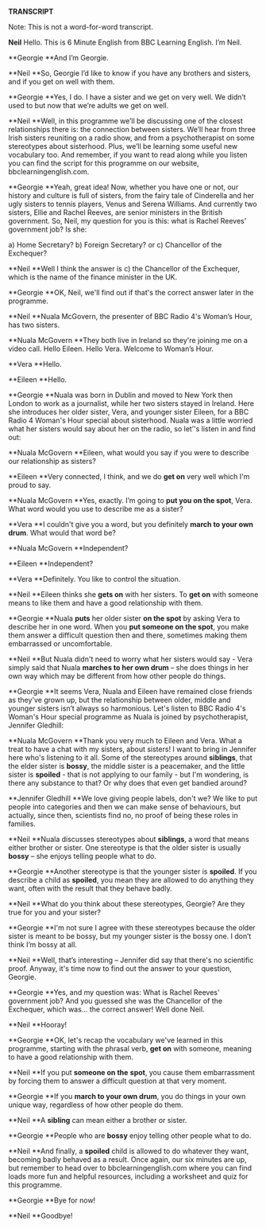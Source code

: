**TRANSCRIPT**

Note: This is not a word-for-word transcript.

**Neil**
Hello. This is 6 Minute English from BBC Learning English. I’m Neil.

**Georgie
**And I’m Georgie.

**Neil
**So, Georgie I’d like to know if you have any brothers and sisters, and if you get on well with them.

**Georgie
**Yes, I do. I have a sister and we get on very well. We didn’t used to but now that we’re adults we get on well.

**Neil
**Well, in this programme we’ll be discussing one of the closest relationships there is: the connection between sisters. We’ll hear from three Irish sisters reuniting on a radio show, and from a psychotherapist on some stereotypes about sisterhood. Plus, we’ll be learning some useful new vocabulary too. And remember, if you want to read along while you listen you can find the script for this programme on our website, bbclearningenglish.com.

**Georgie
**Yeah, great idea! Now, whether you have one or not, our history and culture is full of sisters, from the fairy tale of Cinderella and her ugly sisters to tennis players, Venus and Serena Williams. And currently two sisters, Ellie and Rachel Reeves, are senior ministers in the British government. So, Neil, my question for you is this: what is Rachel Reeves' government job? Is she:

a)  Home Secretary?
b)  Foreign Secretary? or
c)  Chancellor of the Exchequer?

**Neil
**Well I think the answer is c) the Chancellor of the Exchequer, which is the name of the finance minister in the UK.

**Georgie
**OK, Neil, we'll find out if that's the correct answer later in the programme.

**Neil
**Nuala McGovern, the presenter of BBC Radio 4's Woman’s Hour, has two sisters.

**Nuala McGovern
**They both live in Ireland so they're joining me on a video call. Hello Eileen. Hello Vera. Welcome to Woman’s Hour.

**Vera
**Hello.

**Eileen
**Hello.

**Georgie
**Nuala was born in Dublin and moved to New York then London to work as a journalist, while her two sisters stayed in Ireland. Here she introduces her older sister, Vera, and younger sister Eileen, for a BBC Radio 4 Woman's Hour special about sisterhood. Nuala was a little worried what her sisters would say about her on the radio, so let’'s listen in and find out:

**Nuala McGovern
**Eileen, what would you say if you were to describe our relationship as sisters?

**Eileen
**Very connected, I think, and we do **get on** very well which I'm proud to say.

**Nuala McGovern
**Yes, exactly. I’m going to **put you on the spot**, Vera. What word would you use to describe me as a sister?

**Vera
**I couldn't give you a word, but you definitely **march to your own drum**. What would that word be? 

**Nuala McGovern
**Independent?

**Eileen
**Independent?

**Vera
**Definitely. You like to control the situation.

**Neil
**Eileen thinks she **gets on** with her sisters. To **get on** with someone means to like them and have a good relationship with them.

**Georgie
**Nuala **puts** her older sister **on the spot** by asking Vera to describe her in one word. When you **put someone on the spot**, you make them answer a difficult question then and there, sometimes making them embarrassed or uncomfortable.

**Neil
**But Nuala didn't need to worry what her sisters would say - Vera simply said that Nuala **marches to her own drum** – she does things in her own way which may be different from how other people do things.

**Georgie
**It seems Vera, Nuala and Eileen have remained close friends as they've grown up, but the relationship between older, middle and younger sisters isn’t always so harmonious. Let's listen to BBC Radio 4's Woman's Hour special programme as Nuala is joined by psychotherapist, Jennifer Gledhill:

**Nuala McGovern
**Thank you very much to Eileen and Vera. What a treat to have a chat with my sisters, about sisters! I want to bring in Jennifer here who's listening to it all. Some of the stereotypes around **siblings**, that the elder sister is **bossy**, the middle sister is a peacemaker, and the little sister is **spoiled** - that is not applying to our family - but I'm wondering, is there any substance to that? Or why does that even get bandied around?

**Jennifer Gledhill
**We love giving people labels, don't we? We like to put people into categories and then we can make sense of behaviours, but actually, since then, scientists find no, no proof of being these roles in families.

**Neil
**Nuala discusses stereotypes about **siblings**, a word that means either brother or sister. One stereotype is that the older sister is usually **bossy** – she enjoys telling people what to do.

**Georgie
**Another stereotype is that the younger sister is **spoiled**. If you describe a child as **spoiled**, you mean they are allowed to do anything they want, often with the result that they behave badly.

**Neil
**What do you think about these stereotypes, Georgie? Are they true for you and your sister?

**Georgie
**I'm not sure I agree with these stereotypes because the older sister is meant to be bossy, but my younger sister is the bossy one. I don’t think I’m bossy at all.

**Neil
**Well, that’s interesting – Jennifer did say that there's no scientific proof. Anyway, it's time now to find out the answer to your question, Georgie.

**Georgie
**Yes, and my question was: What is Rachel Reeves' government job? And you guessed she was the Chancellor of the Exchequer, which was… the correct answer! Well done Neil.

**Neil
**Hooray!

**Georgie
**OK, let's recap the vocabulary we've learned in this programme, starting with the phrasal verb, **get on** with someone, meaning to have a good relationship with them.

**Neil
**If you put **someone on the** **spot**, you cause them embarrassment by forcing them to answer a difficult question at that very moment.

**Georgie
**If you **march to your own drum**, you do things in your own unique way, regardless of how other people do them.

**Neil
**A **sibling** can mean either a brother or sister.

**Georgie
**People who are **bossy** enjoy telling other people what to do.

**Neil
**And finally, a **spoiled** child is allowed to do whatever they want, becoming badly behaved as a result. Once again, our six minutes are up, but remember to head over to bbclearningenglish.com where you can find loads more fun and helpful resources, including a worksheet and quiz for this programme.

**Georgie
**Bye for now!

**Neil
**Goodbye!

 